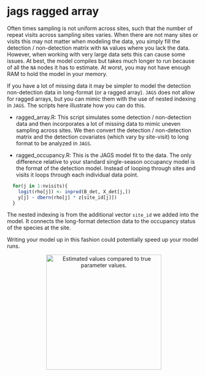 # jags ragged array

Often times sampling is not uniform across sites, such that 
the number of repeat visits across sampling sites varies. 
When there are not many sites or visits this may not matter
when modeling the data, you simply fill the detection / 
non-detection matrix with `NA` values where you lack
the data. However, when working with very large data sets
this can cause some issues. At best, the model compiles but
takes much longer to run because of all the `NA` nodes it
has to estimate. At worst, you may not have enough RAM to 
hold the model in your memory.

If you have a lot of missing data it may be simpler to model
the detection non-detection data in long-format (or a ragged array). `JAGS` does not allow for ragged arrays, but you can mimic them with the use of nested indexing in `JAGS`. The scripts
here illustrate how you can do this.

- ragged_array.R: This script simulates some detection / 
non-detection data and then incorporates a lot of missing data to 
mimic uneven sampling across sites. We then convert the 
detection / non-detection matrix and the detection covariates (which
vary by site-visit) to long format to be analyzed in `JAGS`.

- ragged_occupancy.R: This is the JAGS model fit to the data. The
only difference relative to your standard single-season occupancy
model is the format of the detection model. Instead of looping through
sites and visits it loops through each individual data point.

```R
  for(j in 1:nvisits){
    logit(rho[j]) <- inprod(B_det, X_det[j,])
    y[j] ~ dbern(rho[j] * z[site_id[j]])
  }
```

The nested indexing is from the additional vector `site_id` we
added into the model. It connects the long-format detection data
to the occupancy status of the species at the site.


Writing your model up in this fashion could potentially speed up
your model runs.

<div align="center"><img width="300" height="auto" src="./model_output.png" alt="Estimated values compared to true parameter values." /></div>



 
